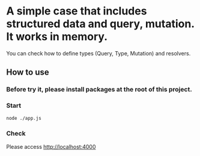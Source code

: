 # A simple case that includes structured data and query, mutation. It works in memory.

You can check how to define types (Query, Type, Mutation) and resolvers.

## How to use

### Before try it, please install packages at the root of this project.

### Start

```bash
node ./app.js
```

### Check

Please access [http://localhost:4000](http://localhost:4000)
